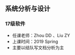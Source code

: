 <!--
 * @Author: Lili Liang
 * @Date: 2024-03-31 21:21:06
 * @LastEditors: Lili Liang
 * @LastEditTime: 2024-04-05 22:56:01
 * @Description: Please set description
-->
## 系统分析与设计
### 17级软件
- 任课老师：Zhou DD 、Liu ZY
- 上课时间：2019 Spring
- 主要以结队写文档分析为主